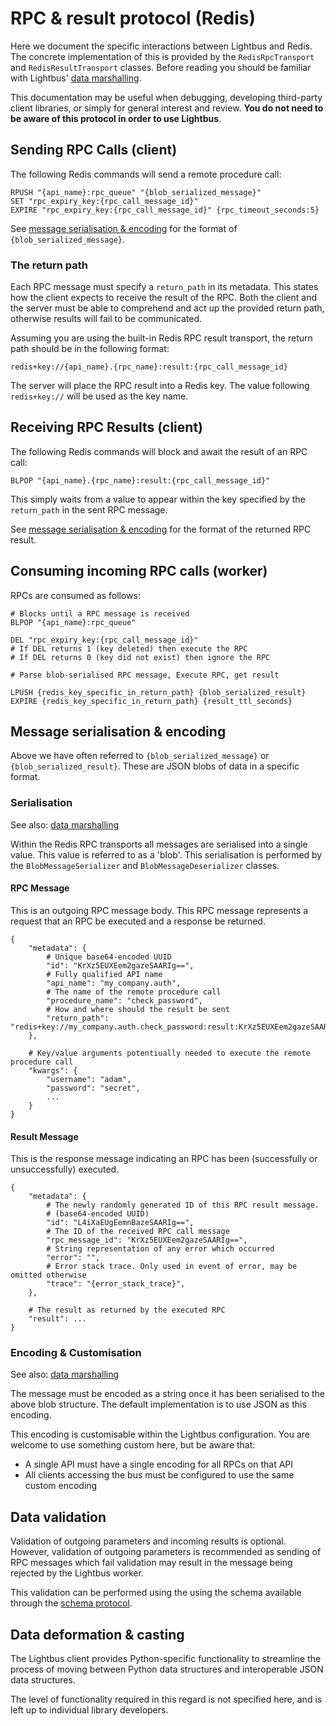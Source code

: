 # RPC & result protocol (Redis)

Here we document the specific interactions between Lightbus and Redis. 
The concrete implementation of this is provided by the `RedisRpcTransport` and 
`RedisResultTransport` classes. Before reading you should be familiar with Lightbus' [data marshalling].

This documentation may be useful when debugging, developing third-party client libraries, 
or simply for general interest and review. **You do not need to be aware of this 
protocol in order to use Lightbus**.

## Sending RPC Calls (client)

The following Redis commands will send a remote procedure call:

    RPUSH "{api_name}:rpc_queue" "{blob_serialized_message}"
    SET "rpc_expiry_key:{rpc_call_message_id}"
    EXPIRE "rpc_expiry_key:{rpc_call_message_id}" {rpc_timeout_seconds:5}

See [message serialisation & encoding](#message-serialisation-encoding) for the format of 
`{blob_serialized_message}`.

### The return path

Each RPC message must specify a `return_path` in its metadata. This states how the client 
expects to receive the result of the RPC. Both the client and the server must be able to 
comprehend and act up the provided return path, otherwise results will fail to be communicated.

Assuming you are using the built-in Redis RPC result transport, the return path 
should be in the following format:

    redis+key://{api_name}.{rpc_name}:result:{rpc_call_message_id} 

The server will place the RPC result into a Redis key. The value following 
`redis+key://` will be used as the key name.

## Receiving RPC Results (client)

The following Redis commands will block and await the result of an RPC call:

    BLPOP "{api_name}.{rpc_name}:result:{rpc_call_message_id}"

This simply waits from a value to appear within the key specified by the `return_path`
in the sent RPC message.

See [message serialisation & encoding](#message-serialisation-encoding) for the format of 
the returned RPC result.

## Consuming incoming RPC calls (worker)

RPCs are consumed as follows:

    # Blocks until a RPC message is received
    BLPOP "{api_name}:rpc_queue"
    
    DEL "rpc_expiry_key:{rpc_call_message_id}"
    # If DEL returns 1 (key deleted) then execute the RPC
    # If DEL returns 0 (key did not exist) then ignore the RPC
    
    # Parse blob-serialised RPC message, Execute RPC, get result
    
    LPUSH {redis_key_specific_in_return_path} {blob_serialized_result}
    EXPIRE {redis_key_specific_in_return_path} {result_ttl_seconds}

## Message serialisation & encoding

Above we have often referred to `{blob_serialized_message}` 
or `{blob_serialized_result}`. These are JSON blobs of data 
in a specific format.

### Serialisation

See also: [data marshalling]

Within the Redis RPC transports all messages are serialised into a single 
value. This value is referred to as a 'blob'. This serialisation is 
performed by the `BlobMessageSerializer` and `BlobMessageDeserializer` classes.

#### RPC Message

This is an outgoing RPC message body. This RPC message represents a request that an RPC be executed and a response be
returned.

```python3
{
    "metadata": {
        # Unique base64-encoded UUID
        "id": "KrXz5EUXEem2gazeSAARIg==",
        # Fully qualified API name
        "api_name": "my_company.auth",
        # The name of the remote procedure call
        "procedure_name": "check_password",
        # How and where should the result be sent
        "return_path": "redis+key://my_company.auth.check_password:result:KrXz5EUXEem2gazeSAARIg==",
    },
    
    # Key/value arguments potentiually needed to execute the remote procedure call
    "kwargs": {
        "username": "adam",
        "password": "secret",
        ...
    }
}
```

#### Result Message

This is the response message indicating an RPC has been 
(successfully or unsuccessfully) executed.

```python3
{
    "metadata": {
        # The newly randomly generated ID of this RPC result message.
        # (base64-encoded UUID)
        "id": "L4iXaEUgEemnBazeSAARIg==",
        # The ID of the received RPC call message
        "rpc_message_id": "KrXz5EUXEem2gazeSAARIg==",
        # String representation of any error which occurred
        "error": "",
        # Error stack trace. Only used in event of error, may be omitted otherwise
        "trace": "{error_stack_trace}",
    },
    
    # The result as returned by the executed RPC
    "result": ...
}
```

### Encoding & Customisation

See also: [data marshalling]

The message must be encoded as a string once it has been serialised to 
the above blob structure. The default implementation is to use JSON 
as this encoding.

This encoding is customisable within the Lightbus configuration. You are welcome to use 
something custom here, but be aware that:

* A single API must have a single encoding for all RPCs on that API
* All clients accessing the bus must be configured to use the same custom encoding

## Data validation

Validation of outgoing parameters and incoming results is optional. However, 
validation of outgoing parameters is recommended as sending of RPC messages which fail validation may 
result in the message being rejected by the Lightbus worker.  

This validation can be 
performed using the using the schema available through the [schema protocol].

## Data deformation & casting

The Lightbus client provides Python-specific functionality to streamline the 
process of moving between Python data structures and interoperable JSON data 
structures.

The level of functionality required in this regard is not specified here, and 
is left up to individual library developers.

[data marshalling]: ../../explanation/marshalling.md
[schema protocol]: schema.md
